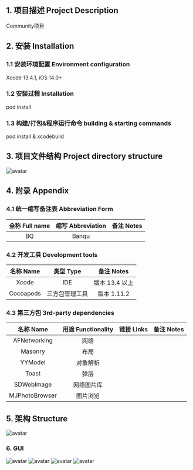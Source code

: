 ## 1. 项目描述 Project Description
Community项目
## 2. 安装 Installation
### 1.1 安装环境配置 Environment configuration
Xcode 13.4.1, iOS 14.0+
### 1.2 安装过程 Installation
pod install
### 1.3 构建/打包&程序运行命令 building & starting commands
pod install & xcodebuild
## 3. 项目文件结构 Project directory structure
![avatar](screen_shot.png)
## 4. 附录 Appendix
### 4.1 统一缩写备注表 Abbreviation Form
| 全称 Full name| 缩写 Abbreviation| 备注 Notes|
|:----:|:----:|:----:|
| BQ | Banqu |  |

### 4.2 开发工具 Development tools
| 名称 Name| 类型 Type| 备注 Notes|
|:----:|:----:|:----:|
| Xcode | IDE | 版本 13.4 以上 |
| Cocoapods | 三方包管理工具 | 版本 1.11.2 |

### 4.3 第三方包 3rd-party dependencies
| 名称 Name| 用途 Functionality| 链接 Links| 备注 Notes|
|:----:|:----:|:----:|:----:|
| AFNetworking | 网络 |  |  |
| Masonry  | 布局 |  |  |
| YYModel  | 对象解析 |  |  |
| Toast  | 弹层 |  |  |
| SDWebImage  | 网络图片库 |  |  |
| MJPhotoBrowser  | 图片浏览 |  |  |


## 5. 架构 Structure
![avatar](structure.png)

### 6. GUI
![avatar](slider.png)
![avatar](main.png)
![avatar](detail.png)
![avatar](pics.png)

